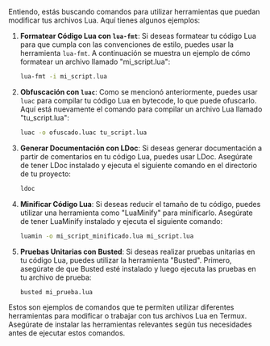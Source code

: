 Entiendo, estás buscando comandos para utilizar herramientas que puedan modificar tus archivos Lua. Aquí tienes algunos ejemplos:

1. **Formatear Código Lua con `lua-fmt`**:
   Si deseas formatear tu código Lua para que cumpla con las convenciones de estilo, puedes usar la herramienta `lua-fmt`. A continuación se muestra un ejemplo de cómo formatear un archivo llamado "mi_script.lua":

   ```bash
   lua-fmt -i mi_script.lua
   ```

2. **Obfuscación con `luac`**:
   Como se mencionó anteriormente, puedes usar `luac` para compilar tu código Lua en bytecode, lo que puede ofuscarlo. Aquí está nuevamente el comando para compilar un archivo Lua llamado "tu_script.lua":

   ```bash
   luac -o ofuscado.luac tu_script.lua
   ```

3. **Generar Documentación con LDoc**:
   Si deseas generar documentación a partir de comentarios en tu código Lua, puedes usar LDoc. Asegúrate de tener LDoc instalado y ejecuta el siguiente comando en el directorio de tu proyecto:

   ```bash
   ldoc
   ```

4. **Minificar Código Lua**:
   Si deseas reducir el tamaño de tu código, puedes utilizar una herramienta como "LuaMinify" para minificarlo. Asegúrate de tener LuaMinify instalado y ejecuta el siguiente comando:

   ```bash
   luamin -o mi_script_minificado.lua mi_script.lua
   ```

5. **Pruebas Unitarias con Busted**:
   Si deseas realizar pruebas unitarias en tu código Lua, puedes utilizar la herramienta "Busted". Primero, asegúrate de que Busted esté instalado y luego ejecuta las pruebas en tu archivo de prueba:

   ```bash
   busted mi_prueba.lua
   ```

Estos son ejemplos de comandos que te permiten utilizar diferentes herramientas para modificar o trabajar con tus archivos Lua en Termux. Asegúrate de instalar las herramientas relevantes según tus necesidades antes de ejecutar estos comandos.
